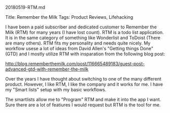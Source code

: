 20180519-RTM.md

Title: Remember the Milk
Tags: Product Reviews, Lifehacking

I have been a paid subscriber and dedicated customer to Remember the Milk (RTM) for many years (I have lost count). RTM is a todo list application. It is in the same category of something like Wonderlist and ToDoist (There are many others). RTM fits my personality and needs quite nicely. My workflow usese a lot of ideas from David Allen's "Getting things Done" (GTD) and I mostly utilize RTM with insparation from the following blog post:

http://blog.rememberthemilk.com/post/116665489183/guest-post-advanced-gtd-with-remember-the-milk

Over the years I have thought about switching to one of the many different product. However, I like RTM, I like the company and it works for me.  I have my "Smart lists" setup with my basic workflows.

The smartlists  allow me to "Program" RTM and make it into the app I want.  Sure there are a lot of featiures I would request but RTM is the tool for me.
